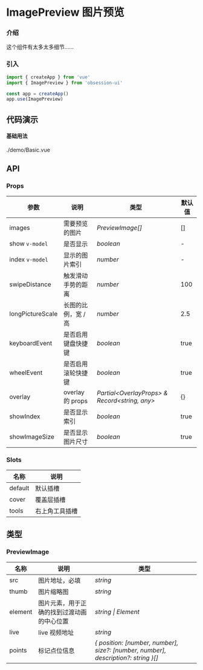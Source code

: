 # ImagePreview 图片预览

### 介绍

这个组件有太多太多细节……

### 引入

```js
import { createApp } from 'vue'
import { ImagePreview } from 'obsession-ui'

const app = createApp()
app.use(ImagePreview)
```

## 代码演示

#### 基础用法

<demo-code transform>./demo/Basic.vue</demo-code>

## API

### Props

| 参数         | 说明                                                          | 类型                                                       | 默认值 |
| ------------ | ------------------------------------------------------------- | ---------------------------------------------------------- | ------ |
| images | 需要预览的图片                                                      | _PreviewImage[]_ | []      |
| show `v-model` | 是否显示                                                        | _boolean_                                                   | -     |
| index `v-model` | 显示的图片索引 | _number_                                                   | -      |
| swipeDistance | 触发滑动手势的距离 | _number_                                                   | 100      |
| longPictureScale | 长图的比例，宽 / 高 | _number_                                                   | 2.5      |
| keyboardEvent | 是否启用键盘快捷键 | _boolean_ | true |
| wheelEvent | 是否启用滚轮快捷键 | _boolean_ | true |
| overlay | overlay 的 props | _Partial\<OverlayProps> & Record\<string, any>_ | {} |
| showIndex | 是否显示索引 | _boolean_ | true |
| showImageSize | 是否显示图片尺寸 | _boolean_ | true |

### Slots

| 名称    | 说明     |
| ------- | -------- |
| default | 默认插槽 |
| cover | 覆盖层插槽 |
| tools | 右上角工具插槽 |

## 类型

### PreviewImage

| 名称    | 说明     | 类型 |
| ------- | -------- | ---- |
| src | 图片地址，必填 | _string_ |
| thumb | 图片缩略图 | _string_ |
| element | 图片元素，用于正确的找到过渡动画的中心位置 | _string \| Element_ |
| live | live 视频地址 | _string_ |
| points | 标记点位信息 | _{ position: [number, number], size?: [number, number], description?: string }[]_ |